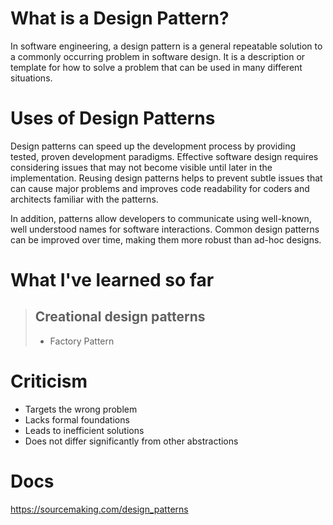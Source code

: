 # What is a Design Pattern?

In software engineering, a design pattern is a general repeatable solution to a commonly occurring problem in software design.
It is a description or template for how to solve a problem that can be used in many different situations.

# Uses of Design Patterns

Design patterns can speed up the development process by providing tested, proven development paradigms. Effective software design requires considering issues that may not become visible until later in the implementation. Reusing design patterns helps to prevent subtle issues that can cause major problems and improves code readability for coders and architects familiar with the patterns.

In addition, patterns allow developers to communicate using well-known, well understood names for software interactions. Common design patterns can be improved over time, making them more robust than ad-hoc designs.

# What I've learned so far

> ## Creational design patterns
>
> - Factory Pattern

# Criticism

- Targets the wrong problem
- Lacks formal foundations
- Leads to inefficient solutions
- Does not differ significantly from other abstractions

# Docs

<https://sourcemaking.com/design_patterns>
